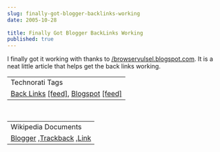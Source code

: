 ```yaml
---
slug: finally-got-blogger-backlinks-working
date: 2005-10-28
 
title: Finally Got Blogger BackLinks Working
published: true
---
```

I finally got it working with thanks to <a href="http://browservulsel.blogspot.com/2005/10/blogger-backlinks-custom-way.html">/browservulsel.blogspot.com</a>.  It is a neat little article that helps get the back links working.<p /><table class="TechnoratiHead TagHeader">
<tr><td>Technorati Tags</td></tr>
<tr class="Technorati"><td>
<a href="http://www.technorati.com/tag/Back%20Links" class="Tag" rel="tag">Back Links</a> <a href="http://feeds.technorati.com/feed/posts/tag/Back%20Links" class="Tag">[feed]</a>, <a href="http://www.technorati.com/tag/Blogspot" class="Tag" rel="tag">Blogspot</a> <a href="http://feeds.technorati.com/feed/posts/tag/Blogspot" class="Tag">[feed]</a>
</td></tr>
</table><br /><table class="TechnoratiHead TagHeader">
<tr><td>Wikipedia Documents</td></tr>
<tr class="Technorati"><td>
<a href="http://en.wikipedia.org/wiki/Blogger">Blogger</a> ,<a href="http://en.wikipedia.org/wiki/Trackback">Trackback</a> ,<a href="http://en.wikipedia.org/wiki/Links">Link</a>
</td></tr>
</table><div class="blogger-post-footer"><img class="posterous_download_image" src="https://blogger.googleusercontent.com/tracker/8109338-113054026752435573?l=www.kinlan.co.uk%2Findex.html" height="1" alt="" width="1" /></div>

